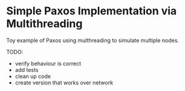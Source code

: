 # Simple Paxos Implementation via Multithreading

Toy example of Paxos using multhreading to simulate multiple nodes.

TODO: 
 - verify behaviour is correct
 - add tests
 - clean up code
 - create version that works over network
